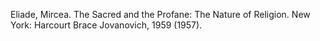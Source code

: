 Eliade, Mircea. The Sacred and the Profane: The Nature of Religion. New York: Harcourt Brace Jovanovich, 1959 (1957).